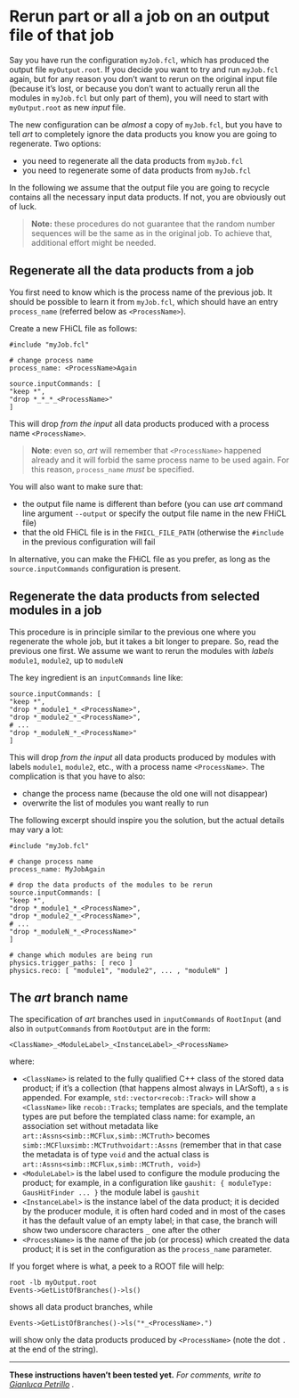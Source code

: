 Rerun part or all a job on an output file of that job
================================================================================================================

Say you have run the configuration `myJob.fcl`, which has produced the output file `myOutput.root`.
If you decide you want to try and run `myJob.fcl` again, but for any reason you don’t want to rerun on the original input file (because it’s lost, or because you don’t want to actually rerun all the modules in `myJob.fcl` but only part of them), you will need to start with `myOutput.root` as new *input* file.

The new configuration can be *almost* a copy of `myJob.fcl`, but you have to tell *art* to completely ignore the data products you know you are going to regenerate.
Two options:

-   you need to regenerate all the data products from `myJob.fcl`
-   you need to regenerate some of data products from `myJob.fcl`

In the following we assume that the output file you are going to recycle contains all the necessary input data products. If not, you are obviously out of luck.

> **Note:** these procedures do not guarantee that the random number sequences will be the same as in the original job. To achieve that, additional effort might be needed.

Regenerate all the data products from a job
--------------------------------------------------------------------------------------------

You first need to know which is the process name of the previous job.
It should be possible to learn it from `myJob.fcl`, which should have an entry `process_name` (referred below as `<ProcessName>`).

Create a new FHiCL file as follows:

    #include "myJob.fcl" 

    # change process name
    process_name: <ProcessName>Again

    source.inputCommands: [
    "keep *",
    "drop *_*_*_<ProcessName>" 
    ]

This will drop *from the input* all data products produced with a process name `<ProcessName>`.

> **Note**: even so, *art* will remember that `<ProcessName>` happened already and it will forbid the same process name to be used again. For this reason, `process_name` *must* be specified.

You will also want to make sure that:

-   the output file name is different than before (you can use *art* command line argument `--output` or specify the output file name in the new FHiCL file)
-   that the old FHiCL file is in the `FHICL_FILE_PATH` (otherwise the `#include` in the previous configuration will fail

In alternative, you can make the FHiCL file as you prefer, as long as the `source.inputCommands` configuration is present.

Regenerate the data products from selected modules in a job
----------------------------------------------------------------------------------------------------------------------------

This procedure is in principle similar to the previous one where you regenerate the whole job, but it takes a bit longer to prepare.
So, read the previous one first.
We assume we want to rerun the modules with *labels* `module1`, `module2`, up to `moduleN`

The key ingredient is an `inputCommands` line like:

    source.inputCommands: [
    "keep *",
    "drop *_module1_*_<ProcessName>",
    "drop *_module2_*_<ProcessName>",
    # ...
    "drop *_moduleN_*_<ProcessName>" 
    ]

This will drop *from the input* all data products produced by modules with labels `module1`, `module2`, etc., with a process name `<ProcessName>`.
The complication is that you have to also:

-   change the process name (because the old one will not disappear)
-   overwrite the list of modules you want really to run

The following excerpt should inspire you the solution, but the actual details may vary a lot:

    #include "myJob.fcl" 

    # change process name
    process_name: MyJobAgain

    # drop the data products of the modules to be rerun
    source.inputCommands: [
    "keep *",
    "drop *_module1_*_<ProcessName>",
    "drop *_module2_*_<ProcessName>",
    # ...
    "drop *_moduleN_*_<ProcessName>" 
    ]

    # change which modules are being run
    physics.trigger_paths: [ reco ]
    physics.reco: [ "module1", "module2", ... , "moduleN" ]

The *art* branch name
----------------------------------------------

The specification of *art* branches used in `inputCommands` of `RootInput` (and also in `outputCommands` from `RootOutput` are in the form:

    <ClassName>_<ModuleLabel>_<InstanceLabel>_<ProcessName>

where:

-   `<ClassName>` is related to the fully qualified C++ class of the stored data product; if it’s a collection (that happens almost always in LArSoft), a `s` is appended.
    For example, `std::vector<recob::Track>` will show a `<ClassName>` like `recob::Tracks`; templates are specials, and the template types are put before the templated class name: for example, an association set without metadata like `art::Assns<simb::MCFlux,simb::MCTruth>` becomes `simb::MCFluxsimb::MCTruthvoidart::Assns` (remember that in that case the metadata is of type `void` and the actual class is `art::Assns<simb::MCFlux,simb::MCTruth, void>`)
-   `<ModuleLabel>` is the label used to configure the module producing the product; for example, in a configuration like `gaushit: { moduleType: GausHitFinder ... }` the module label is `gaushit`
-   `<InstanceLabel>` is the instance label of the data product; it is decided by the producer module, it is often hard coded and in most of the cases it has the default value of an empty label; in that case, the branch will show two underscore characters `_` one after the other
-   `<ProcessName>` is the name of the job (or process) which created the data product; it is set in the configuration as the `process_name` parameter.

If you forget where is what, a peek to a ROOT file will help:

    root -lb myOutput.root
    Events->GetListOfBranches()->ls()

shows all data product branches, while

    Events->GetListOfBranches()->ls("*_<ProcessName>.")

will show only the data products produced by `<ProcessName>` (note the dot `.` at the end of the string).

* * * * *

**These instructions haven’t been tested yet.**
*For comments, write to [Gianluca Petrillo](mailto:petrillo@fnal.gov) .*
